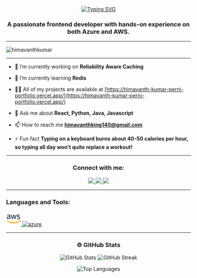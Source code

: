 <center>
    <a href="https://git.io/typing-svg">
        <img src="https://readme-typing-svg.herokuapp.com?font=Fira+Code&weight=800&size=30&pause=1000&center=true&vCenter=true&width=435&lines=Hi+there%F0%9F%91%8B%F0%9F%91%8B;I+am+Himavanth+Kumar+Perni" alt="Typing SVG" />
    </a>
</center>

<h3 align="center">A passionate frontend developer with hands-on experience on both Azure and AWS.</h3>

---

<p align="left"> 
    <img src="https://komarev.com/ghpvc/?username=himavanthkumar&label=Profile%20views&color=0e75b6&style=flat" alt="himavanthkumar" /> 
</p>

---

- 🔭 I’m currently working on **Reliability Aware Caching**

- 🌱 I’m currently learning **Redis**

- 👨‍💻 All of my projects are available at [https://himavanth-kumar-perni-portfolio.vercel.app/](https://himavanth-kumar-perni-portfolio.vercel.app/)

- 💬 Ask me about **React, Python, Java, Javascript**

- 📫 How to reach me **himavanthking140@gmail.com**

- ⚡ Fun fact **Typing on a keyboard burns about 40-50 calories per hour, so typing all day won’t quite replace a workout!**

---

<h3 align="center">Connect with me:</h3>
<div align="center">
    <a href="mailto:himavanthking140@gmail.com">
        <img src="https://img.shields.io/badge/Email-333333?style=for-the-badge&logo=gmail&logoColor=red" />
    </a>
    <a href="https://www.linkedin.com/in/himavanthkumar" target="_blank">
        <img src="https://img.shields.io/badge/LinkedIn-0077B5?style=for-the-badge&logo=linkedin&logoColor=white" />
    </a>
    <a href="https://himavanth-kumar-perni-portfolio.vercel.app/" target="_blank">
        <img src="https://img.shields.io/badge/Portfolio-000000?style=for-the-badge&logo=vercel&logoColor=white" />
    </a>
</div>

---

<h3 align="left">Languages and Tools:</h3>
<p align="left"> 
    <a href="https://aws.amazon.com" target="_blank" rel="noreferrer"> 
        <img src="https://raw.githubusercontent.com/devicons/devicon/master/icons/amazonwebservices/amazonwebservices-original-wordmark.svg" alt="aws" width="40" height="40"/> 
    </a> 
    <a href="https://azure.microsoft.com/en-in/" target="_blank" rel="noreferrer"> 
        <img src="https://www.vectorlogo.zone/logos/microsoft_azure/microsoft_azure-icon.svg" alt="azure" width="40" height="40"/> 
    </a>
    <!-- Additional tools/icons would follow here for brevity -->
</p>

---

<h3 align="center">⚙️ GitHub Stats</h3>
<p align="center">
    <img src="https://github-readme-stats.vercel.app/api?username=himavanthkumar&show_icons=true&theme=radical&count_private=true&hide_border=true" alt="GitHub Stats">
    <img src="https://github-readme-streak-stats.herokuapp.com?user=himavanthkumar&theme=radical&hide_border=true" alt="GitHub Streak">
</p>
<p align="center">
    <img src="https://github-readme-stats.vercel.app/api/top-langs/?username=himavanthkumar&layout=compact&theme=radical&hide_border=true" alt="Top Languages">
</p>

